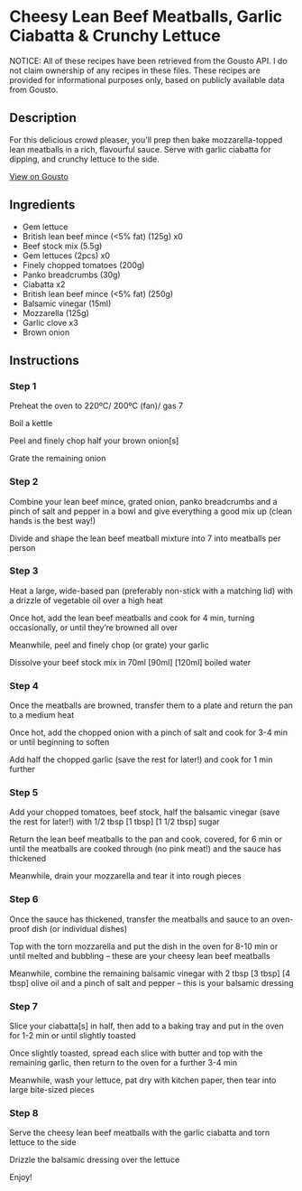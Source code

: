 # Cheesy Lean Beef Meatballs, Garlic Ciabatta & Crunchy Lettuce

NOTICE: All of these recipes have been retrieved from the Gousto API. I do not claim ownership of any recipes in these files. These recipes are provided for informational purposes only, based on publicly available data from Gousto.

## Description

For this delicious crowd pleaser, you'll prep then bake mozzarella-topped lean meatballs in a rich, flavourful sauce. Serve with garlic ciabatta for dipping, and crunchy lettuce to the side.

[View on Gousto](https://www.gousto.co.uk/recipes/cookbook/cheesy-lean-beef-meatballs-garlic-focaccia-crunchy-gem)

## Ingredients

- Gem lettuce
- British lean beef mince (<5% fat) (125g) x0
- Beef stock mix (5.5g)
- Gem lettuces (2pcs) x0
- Finely chopped tomatoes (200g)
- Panko breadcrumbs (30g)
- Ciabatta x2
- British lean beef mince (<5% fat) (250g)
- Balsamic vinegar (15ml)
- Mozzarella (125g)
- Garlic clove x3
- Brown onion

## Instructions


### Step 1

Preheat the oven to 220ºC/ 200ºC (fan)/ gas 7

Boil a kettle

Peel and finely chop half your brown onion[s]

Grate the remaining onion


### Step 2

Combine your lean beef mince, grated onion, panko breadcrumbs and a pinch of salt and pepper in a bowl and give everything a good mix up (clean hands is the best way!)

Divide and shape the lean beef meatball mixture into 7 into meatballs per person


### Step 3

Heat a large, wide-based pan (preferably non-stick with a matching lid) with a drizzle of vegetable oil over a high heat

Once hot, add the lean beef meatballs and cook for 4 min, turning occasionally, or until they’re browned all over

Meanwhile, peel and finely chop (or grate) your garlic

Dissolve your beef stock mix in 70ml <span class="text-purple">[90ml]</span> <span class="text-danger">[120ml]</span> boiled water


### Step 4

Once the meatballs are browned, transfer them to a plate and return the pan to a medium heat

Once hot, add the chopped onion with a pinch of salt and cook for 3-4 min or until beginning to soften

Add half the chopped garlic (save the rest for later!) and cook for 1 min further


### Step 5

Add your chopped tomatoes, beef stock, half the balsamic vinegar (save the rest for later!) with 1/2 tbsp <span class="text-purple">[1 tbsp]</span> <span class="text-danger">[1 1/2 tbsp]</span> sugar

Return the lean beef meatballs to the pan and cook, covered, for 6 min or until the meatballs are cooked through (no pink meat!) and the sauce has thickened

Meanwhile, drain your mozzarella and tear it into rough pieces


### Step 6

Once the sauce has thickened, transfer the meatballs and sauce to an oven-proof dish (or individual dishes)

Top with the torn mozzarella and put the dish in the oven for 8-10 min or until melted and bubbling – these are your cheesy lean beef meatballs

Meanwhile, combine the remaining balsamic vinegar with 2 tbsp <span class="text-purple">[3 tbsp]</span> <span class="text-danger">[4 tbsp] </span>olive oil and a pinch of salt and pepper – this is your balsamic dressing


### Step 7

Slice your ciabatta[s] in half, then add to a baking tray and put in the oven for 1-2 min or until slightly toasted

Once slightly toasted, spread each slice with butter and top with the remaining garlic, then return to the oven for a further 3-4 min

Meanwhile, wash your lettuce, pat dry with kitchen paper, then tear into large bite-sized pieces

### Step 8

Serve the cheesy lean beef meatballs with the garlic ciabatta and torn lettuce to the side

Drizzle the balsamic dressing over the lettuce

Enjoy!

